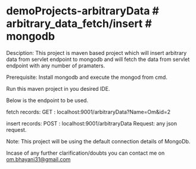 # demoProjects-arbitraryData # arbitrary_data_fetch/insert # mongodb

Desciption: This project is maven based project which will insert arbitrary data from servlet endpoint to mongodb and will fetch the data from servlet endpoint with any number of pramaters.

Prerequisite: Install mongodb and execute the mongod from cmd.

Run this maven project in you desired IDE.

Below is the endpoint to be used.

fetch records: GET : localhost:9001/arbitraryData?Name=Om&id=2

insert records: POST : localhost:9001/arbitraryData 
Request: any json request.

Note: This project will be using the default connection details of MongoDb.

Incase of any further clarification/doubts you can contact me on om.bhayani31@gmail.com
